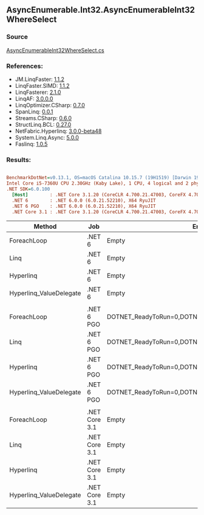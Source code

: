 ﻿## AsyncEnumerable.Int32.AsyncEnumerableInt32WhereSelect

### Source
[AsyncEnumerableInt32WhereSelect.cs](../LinqBenchmarks/AsyncEnumerable/Int32/AsyncEnumerableInt32WhereSelect.cs)

### References:
- JM.LinqFaster: [1.1.2](https://www.nuget.org/packages/JM.LinqFaster/1.1.2)
- LinqFaster.SIMD: [1.1.2](https://www.nuget.org/packages/LinqFaster.SIMD/1.0.3)
- LinqFasterer: [2.1.0](https://www.nuget.org/packages/LinqFasterer/2.1.0)
- LinqAF: [3.0.0.0](https://www.nuget.org/packages/LinqAF/3.0.0.0)
- LinqOptimizer.CSharp: [0.7.0](https://www.nuget.org/packages/LinqOptimizer.CSharp/0.7.0)
- SpanLinq: [0.0.1](https://www.nuget.org/packages/SpanLinq/0.0.1)
- Streams.CSharp: [0.6.0](https://www.nuget.org/packages/Streams.CSharp/0.6.0)
- StructLinq.BCL: [0.27.0](https://www.nuget.org/packages/StructLinq/0.27.0)
- NetFabric.Hyperlinq: [3.0.0-beta48](https://www.nuget.org/packages/NetFabric.Hyperlinq/3.0.0-beta48)
- System.Linq.Async: [5.0.0](https://www.nuget.org/packages/System.Linq.Async/5.0.0)
- Faslinq: [1.0.5](https://www.nuget.org/packages/Faslinq/1.0.5)

### Results:
``` ini

BenchmarkDotNet=v0.13.1, OS=macOS Catalina 10.15.7 (19H1519) [Darwin 19.6.0]
Intel Core i5-7360U CPU 2.30GHz (Kaby Lake), 1 CPU, 4 logical and 2 physical cores
.NET SDK=6.0.100
  [Host]        : .NET Core 3.1.20 (CoreCLR 4.700.21.47003, CoreFX 4.700.21.47101), X64 RyuJIT
  .NET 6        : .NET 6.0.0 (6.0.21.52210), X64 RyuJIT
  .NET 6 PGO    : .NET 6.0.0 (6.0.21.52210), X64 RyuJIT
  .NET Core 3.1 : .NET Core 3.1.20 (CoreCLR 4.700.21.47003, CoreFX 4.700.21.47101), X64 RyuJIT


```
|                  Method |           Job |                                                EnvironmentVariables |       Runtime | Count |     Mean |   Error |  StdDev |        Ratio | RatioSD | Allocated |
|------------------------ |-------------- |-------------------------------------------------------------------- |-------------- |------ |---------:|--------:|--------:|-------------:|--------:|----------:|
|             ForeachLoop |        .NET 6 |                                                               Empty |      .NET 6.0 |   100 | 173.5 ms | 1.57 ms | 1.47 ms |     baseline |         |     21 KB |
|                    Linq |        .NET 6 |                                                               Empty |      .NET 6.0 |   100 | 173.5 ms | 1.41 ms | 1.32 ms | 1.00x faster |   0.01x |     51 KB |
|               Hyperlinq |        .NET 6 |                                                               Empty |      .NET 6.0 |   100 | 173.3 ms | 1.10 ms | 1.03 ms | 1.00x faster |   0.01x |     42 KB |
| Hyperlinq_ValueDelegate |        .NET 6 |                                                               Empty |      .NET 6.0 |   100 | 174.6 ms | 1.28 ms | 1.20 ms | 1.01x slower |   0.01x |     41 KB |
|                         |               |                                                                     |               |       |          |         |         |              |         |           |
|             ForeachLoop |    .NET 6 PGO | DOTNET_ReadyToRun=0,DOTNET_TC_QuickJitForLoops=1,DOTNET_TieredPGO=1 |      .NET 6.0 |   100 | 173.3 ms | 1.73 ms | 1.62 ms |     baseline |         |     21 KB |
|                    Linq |    .NET 6 PGO | DOTNET_ReadyToRun=0,DOTNET_TC_QuickJitForLoops=1,DOTNET_TieredPGO=1 |      .NET 6.0 |   100 | 174.3 ms | 1.27 ms | 1.19 ms | 1.01x slower |   0.01x |     53 KB |
|               Hyperlinq |    .NET 6 PGO | DOTNET_ReadyToRun=0,DOTNET_TC_QuickJitForLoops=1,DOTNET_TieredPGO=1 |      .NET 6.0 |   100 | 173.7 ms | 2.03 ms | 1.90 ms | 1.00x slower |   0.01x |     41 KB |
| Hyperlinq_ValueDelegate |    .NET 6 PGO | DOTNET_ReadyToRun=0,DOTNET_TC_QuickJitForLoops=1,DOTNET_TieredPGO=1 |      .NET 6.0 |   100 | 174.3 ms | 0.97 ms | 0.90 ms | 1.01x slower |   0.01x |     43 KB |
|                         |               |                                                                     |               |       |          |         |         |              |         |           |
|             ForeachLoop | .NET Core 3.1 |                                                               Empty | .NET Core 3.1 |   100 | 174.2 ms | 1.25 ms | 1.17 ms |     baseline |         |     17 KB |
|                    Linq | .NET Core 3.1 |                                                               Empty | .NET Core 3.1 |   100 | 172.8 ms | 3.06 ms | 2.86 ms | 1.01x faster |   0.02x |     47 KB |
|               Hyperlinq | .NET Core 3.1 |                                                               Empty | .NET Core 3.1 |   100 | 175.6 ms | 2.57 ms | 2.40 ms | 1.01x slower |   0.01x |     41 KB |
| Hyperlinq_ValueDelegate | .NET Core 3.1 |                                                               Empty | .NET Core 3.1 |   100 | 176.4 ms | 1.89 ms | 1.77 ms | 1.01x slower |   0.01x |     41 KB |
